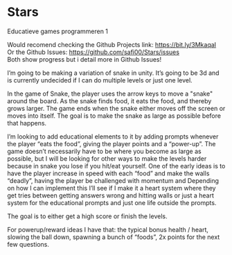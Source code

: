 # Stars

Educatieve games programmeren 1 

Would recomend checking the Github Projects link: https://bit.ly/3MkaqaI \
Or the Github Issues: https://github.com/safi00/Stars/issues \
Both show progress but i detail more in Github Issues!

I’m going to be making a variation of snake in unity.
It’s going to be 3d and is currently undecided if I can do multiple levels or just one level.

In the game of Snake, the player uses the arrow keys to move a "snake" around the board. As the snake finds food, it eats the food, and thereby grows larger. The game ends when the snake either moves off the screen or moves into itself. The goal is to make the snake as large as possible before that happens.

I’m looking to add educational elements to it by adding prompts whenever the player “eats the food”, giving the player points and a “power-up”. The game doesn’t necessarily have to be where you become as large as possible, but I will be looking for other ways to make the levels harder because in snake you lose if you hit/eat yourself. One of the early ideas is to have the player increase in speed with each “food” and make the walls “deadly”, having the player be challenged with momentum and  Depending on how I can implement this I’ll see if I make it a heart system where they get tries between getting answers wrong and hitting walls or just a heart system for the educational prompts and just one life outside the prompts. 

The goal is to either get a high score or finish the levels.

For powerup/reward ideas I have that: the typical bonus health / heart, slowing the ball down, spawning a bunch of “foods”, 2x points for the next few questions.
